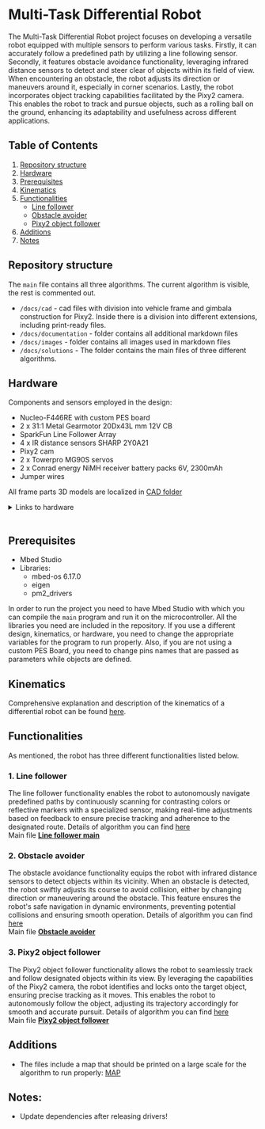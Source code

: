 # Multi-Task Differential Robot
The Multi-Task Differential Robot project focuses on developing a versatile robot equipped with multiple sensors to perform various tasks. Firstly, it can accurately follow a predefined path by utilizing a line following sensor. Secondly, it features obstacle avoidance functionality, leveraging infrared distance sensors to detect and steer clear of objects within its field of view. When encountering an obstacle, the robot adjusts its direction or maneuvers around it, especially in corner scenarios. Lastly, the robot incorporates object tracking capabilities facilitated by the Pixy2 camera. This enables the robot to track and pursue objects, such as a rolling ball on the ground, enhancing its adaptability and usefulness across different applications.

<!-- TODO picture of the robot -->
## Table of Contents
1. [Repository structure](#repository-structure)
2. [Hardware](#hardware)
3. [Prerequisites](#prerequisites)
4. [Kinematics](#kinematics)
5. [Functionalities](#functionalities)
    * [Line follower](#1-line-follower)
    * [Obstacle avoider](#2-obstacle-avoider)
    * [Pixy2 object follower](#3-pixy2-object-follower)
6. [Additions](#additions)
7. [Notes](#notes)



## Repository structure
The ``main`` file contains all three algorithms. The current algorithm is visible, the rest is commented out.

- ``/docs/cad`` - cad files with division into vehicle frame and gimbala construction for Pixy2. Inside there is a division into different extensions, including print-ready files. <br>
- ``/docs/documentation`` - folder contains all additional markdown files <br>
- ``/docs/images`` - folder contains all images used in markdown files <br>
- ``/docs/solutions`` - The folder contains the main files of three different algorithms. 

## Hardware
Components and sensors employed in the design:
- Nucleo-F446RE with custom PES board
- 2 x 31:1 Metal Gearmotor 20Dx43L mm 12V CB
- SparkFun Line Follower Array
- 4 x IR distance sensors SHARP 2Y0A21 
- Pixy2 cam
- 2 x Towerpro MG90S servos 
- 2 x Conrad energy NiMH receiver battery packs 6V, 2300mAh
- Jumper wires

All frame parts 3D models are localized in [CAD folder](/docs/cad/)

<!-- TODO Add all the links -->
<details Closed>
<summary>Links to hardware</summary>

[Nucleo-F446RE][1] <br>
[78:1 Metal Gearmotor 20Dx43L mm 12V CB][2] <br>
[SparkFun Line Follower Array][3] <br>
[Conrad energy NiMH receiver battery packs 6V, 2300mAh][4] 

</details>
<br>

## Prerequisites
- Mbed Studio
- Libraries:
    - mbed-os 6.17.0
    - eigen
    - pm2_drivers

In order to run the project you need to have Mbed Studio with which you can compile the ``main`` program and run it on the microcontroller. All the libraries you need are included in the repository. If you use a different design, kinematics, or hardware, you need to change the appropriate variables for the program to run properly. Also, if you are not using a custom PES Board, you need to change pins names that are passed as parameters while objects are defined.

## Kinematics
Comprehensive explanation and description of the kinematics of a differential robot can be found [here](/docs/documentation/kinematics.md).

## Functionalities
As mentioned, the robot has three different functionalities listed below.
### 1. Line follower
The line follower functionality enables the robot to autonomously navigate predefined paths by continuously scanning for contrasting colors or reflective markers with a specialized sensor, making real-time adjustments based on feedback to ensure precise tracking and adherence to the designated route. Details of algorithm you can find [here](/docs/documentation/line_follower.md) <br>
Main file [**Line follower main**](/docs/solutions/Line_follower_main.txt)
### 2. Obstacle avoider
The obstacle avoidance functionality equips the robot with infrared distance sensors to detect objects within its vicinity. When an obstacle is detected, the robot swiftly adjusts its course to avoid collision, either by changing direction or maneuvering around the obstacle. This feature ensures the robot's safe navigation in dynamic environments, preventing potential collisions and ensuring smooth operation. Details of algorithm you can find [here](/docs/documentation/obstacle_avoider.md) <br>
Main file [**Obstacle avoider**](/docs/solutions/Line_follower_main.txt)
### 3. Pixy2 object follower
The Pixy2 object follower functionality allows the robot to seamlessly track and follow designated objects within its view. By leveraging the capabilities of the Pixy2 camera, the robot identifies and locks onto the target object, ensuring precise tracking as it moves. This enables the robot to autonomously follow the object, adjusting its trajectory accordingly for smooth and accurate pursuit. Details of algorithm you can find [here](/docs/documentation/pixy_follower.md) <br>
Main file [**Pixy2 object follower**](/docs/solutions/Line_follower_main.txt)


## Additions
- The files include a map that should be printed on a large scale for the algorithm to run properly: [MAP](docs/Highspeed_2.pdf) 

## Notes:
- Update dependencies after releasing drivers! 